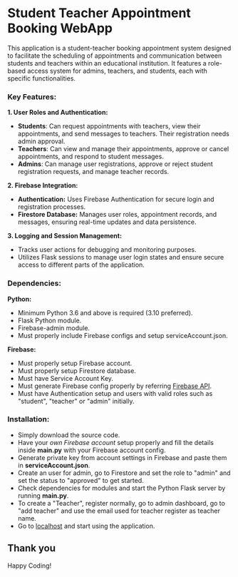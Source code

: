 
# Student Teacher Appointment Booking WebApp

This application is a student-teacher booking appointment system designed to facilitate the scheduling of appointments and communication between students and teachers within an educational institution. It features a role-based access system for admins, teachers, and students, each with specific functionalities.

### **Key Features:**
**1. User Roles and Authentication:**
- **Students**: Can request appointments with teachers, view their appointments, and send messages to teachers. Their registration needs admin approval.
- **Teachers**: Can view and manage their appointments, approve or cancel appointments, and respond to student messages.
- **Admins**: Can manage user registrations, approve or reject student registration requests, and manage teacher records.

**2. Firebase Integration:**
- **Authentication:** Uses Firebase Authentication for secure login and registration processes.
- **Firestore Database:** Manages user roles, appointment records, and messages, ensuring real-time updates and data persistence.

**3. Logging and Session Management:**
- Tracks user actions for debugging and monitoring purposes.
- Utilizes Flask sessions to manage user login states and ensure secure access to different parts of the application.

### **Dependencies:**
**Python:**
- Minimum Python 3.6 and above is required (3.10 preferred).
- Flask Python module.
- Firebase-admin module.
- Must properly include Firebase configs and setup serviceAccount.json.

**Firebase:**
- Must properly setup Firebase account.
- Must properly setup Firestore database.
- Must have Service Account Key.
- Must generate Firebase config properly by referring [Firebase API](https://firebase.google.com/docs/reference/admin/python).
- Must have Authentication setup and users with valid roles such as "student", "teacher" or "admin" initially.

### **Installation:**
- Simply download the source code.
- Have your *own Firebase account* setup properly and fill the details inside **main.py** with your Firebase account config.
- Generate private key from account settings in Firebase and paste them in **serviceAccount.json**.
- Create an user for admin, go to Firestore and set the role to "admin" and set the status to "approved" to get started.
- Check dependencies for modules and start the Python Flask server by running **main.py**.
- To create a "Teacher", register normally, go to admin dashboard, go to "add teacher" and use the email used for teacher register as teacher name.
- Go to [localhost](localhost:5000) and start using the application.

## Thank you
Happy Coding!
